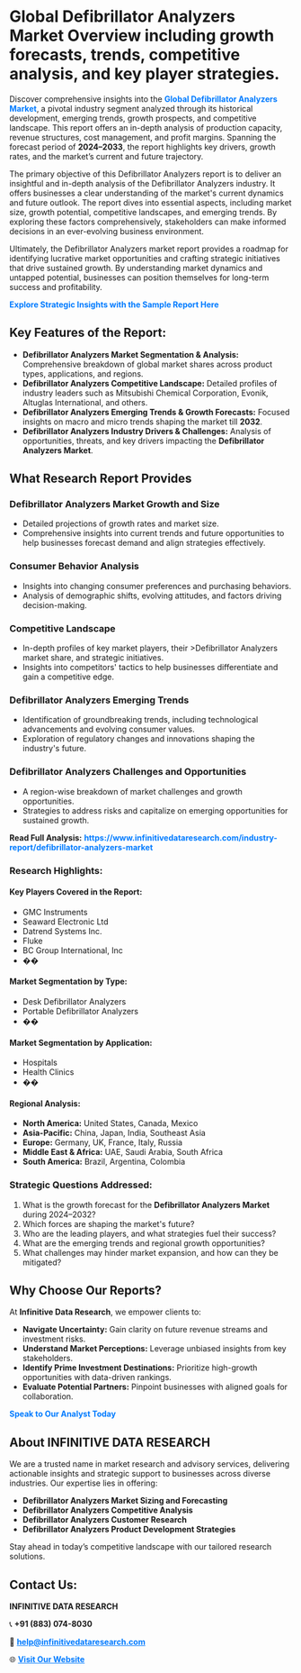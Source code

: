 <h1>Global Defibrillator Analyzers Market Overview including growth forecasts, trends, competitive analysis, and key player strategies.</h1>
<p>
Discover comprehensive insights into the 
<a href="https://www.infinitivedataresearch.com/industry-report/defibrillator-analyzers-market" rel="dofollow" style="color: #007BFF; text-decoration: none;"><strong>Global Defibrillator Analyzers Market</strong></a>, a pivotal industry segment analyzed through its historical development, emerging trends, growth prospects, and competitive landscape. This report offers an in-depth analysis of production capacity, revenue structures, cost management, and profit margins. Spanning the forecast period of <strong>2024–2033</strong>, the report highlights key drivers, growth rates, and the market’s current and future trajectory.
</p>
<p>
The primary objective of this Defibrillator Analyzers report is to deliver an insightful and in-depth analysis of the Defibrillator Analyzers industry. It offers businesses a clear understanding of the market's current dynamics and future outlook. The report dives into essential aspects, including market size, growth potential, competitive landscapes, and emerging trends. By exploring these factors comprehensively, stakeholders can make informed decisions in an ever-evolving business environment.
</p>
<p>
Ultimately, the Defibrillator Analyzers market report provides a roadmap for identifying lucrative market opportunities and crafting strategic initiatives that drive sustained growth. By understanding market dynamics and untapped potential, businesses can position themselves for long-term success and profitability.
</p>
<p>
<a href="https://www.infinitivedataresearch.com/request-sample/reportId=108984" style="color: #007BFF; text-decoration: none;"><strong>Explore Strategic Insights with the Sample Report Here</strong></a>
</p>

<h2>Key Features of the Report:</h2>
<ul>
<li><strong>Defibrillator Analyzers Market Segmentation & Analysis:</strong> Comprehensive breakdown of global market shares across product types, applications, and regions.</li>
<li><strong>Defibrillator Analyzers Competitive Landscape:</strong> Detailed profiles of industry leaders such as Mitsubishi Chemical Corporation, Evonik, Altuglas International, and others.</li>
<li><strong>Defibrillator Analyzers Emerging Trends & Growth Forecasts:</strong> Focused insights on macro and micro trends shaping the market till <strong>2032</strong>.</li>
<li><strong>Defibrillator Analyzers Industry Drivers & Challenges:</strong> Analysis of opportunities, threats, and key drivers impacting the <strong>Defibrillator Analyzers Market</strong>.</li>
</ul>

<h2>What Research Report Provides</h2>
<h3>Defibrillator Analyzers Market Growth and Size</h3>
<ul>
<li>Detailed projections of growth rates and market size.</li>
<li>Comprehensive insights into current trends and future opportunities to help businesses forecast demand and align strategies effectively.</li>
</ul>

<h3>Consumer Behavior Analysis</h3>
<ul>
<li>Insights into changing consumer preferences and purchasing behaviors.</li>
<li>Analysis of demographic shifts, evolving attitudes, and factors driving decision-making.</li>
</ul>

<h3>Competitive Landscape</h3>
<ul>
<li>In-depth profiles of key market players, their >Defibrillator Analyzers market share, and strategic initiatives.</li>
<li>Insights into competitors' tactics to help businesses differentiate and gain a competitive edge.</li>
</ul>

<h3>Defibrillator Analyzers Emerging Trends</h3>
<ul>
<li>Identification of groundbreaking trends, including technological advancements and evolving consumer values.</li>
<li>Exploration of regulatory changes and innovations shaping the industry's future.</li>
</ul>

<h3>Defibrillator Analyzers Challenges and Opportunities</h3>
<ul>
<li>A region-wise breakdown of market challenges and growth opportunities.</li>
<li>Strategies to address risks and capitalize on emerging opportunities for sustained growth.</li>
</ul>
<p><strong>Read Full Analysis:</strong> <a href="https://www.infinitivedataresearch.com/industry-report/defibrillator-analyzers-market" rel="dofollow" style="color: #007BFF; text-decoration: none;"><strong>https://www.infinitivedataresearch.com/industry-report/defibrillator-analyzers-market</strong></a></p>
<h3>Research Highlights:</h3>
<h4>Key Players Covered in the Report:</h4>
<ul><li>GMC Instruments</li><li>Seaward Electronic Ltd</li><li>Datrend Systems Inc.</li><li>Fluke</li><li>BC Group International, Inc</li><li>��</li></ul>
<h4>Market Segmentation by Type:</h4>
<ul><li>Desk Defibrillator Analyzers</li><li>Portable Defibrillator Analyzers</li><li>��</li></ul>
<h4>Market Segmentation by Application:</h4>
<ul><li>Hospitals</li><li>Health Clinics</li><li>��</li></ul>

<h4>Regional Analysis:</h4>
<ul>
<li><strong>North America:</strong> United States, Canada, Mexico</li>
<li><strong>Asia-Pacific:</strong> China, Japan, India, Southeast Asia</li>
<li><strong>Europe:</strong> Germany, UK, France, Italy, Russia</li>
<li><strong>Middle East & Africa:</strong> UAE, Saudi Arabia, South Africa</li>
<li><strong>South America:</strong> Brazil, Argentina, Colombia</li>
</ul>

<h3>Strategic Questions Addressed:</h3>
<ol>
<li>What is the growth forecast for the <strong>Defibrillator Analyzers Market</strong> during 2024–2032?</li>
<li>Which forces are shaping the market's future?</li>
<li>Who are the leading players, and what strategies fuel their success?</li>
<li>What are the emerging trends and regional growth opportunities?</li>
<li>What challenges may hinder market expansion, and how can they be mitigated?</li>
</ol>

<h2>Why Choose Our Reports?</h2>
<p>At <strong>Infinitive Data Research</strong>, we empower clients to:</p>
<ul>
<li><strong>Navigate Uncertainty:</strong> Gain clarity on future revenue streams and investment risks.</li>
<li><strong>Understand Market Perceptions:</strong> Leverage unbiased insights from key stakeholders.</li>
<li><strong>Identify Prime Investment Destinations:</strong> Prioritize high-growth opportunities with data-driven rankings.</li>
<li><strong>Evaluate Potential Partners:</strong> Pinpoint businesses with aligned goals for collaboration.</li>
</ul>
<p><a href="https://www.infinitivedataresearch.com/industry-report/defibrillator-analyzers-market" rel="dofollow" style="color: #007BFF; text-decoration: none;"><strong>Speak to Our Analyst Today</strong></a></p>

<h2>About INFINITIVE DATA RESEARCH</h2>
<p>We are a trusted name in market research and advisory services, delivering actionable insights and strategic support to businesses across diverse industries. Our expertise lies in offering:</p>
<ul>
<li><strong>Defibrillator Analyzers Market Sizing and Forecasting</strong></li>
<li><strong>Defibrillator Analyzers Competitive Analysis</strong></li>
<li><strong>Defibrillator Analyzers Customer Research</strong></li>
<li><strong>Defibrillator Analyzers Product Development Strategies</strong></li>
</ul>
<p>Stay ahead in today’s competitive landscape with our tailored research solutions.</p>

<h2>Contact Us:</h2>
<p><strong>INFINITIVE DATA RESEARCH</strong></p>
<p>📞 <strong>+91 (883) 074-8030</strong></p>
<p>📧 <strong><a href="mailto:help@infinitivedataresearch.com" style="color: #007BFF;">help@infinitivedataresearch.com</a></strong></p>
<p>🌐 <strong><a href="https://www.infinitivedataresearch.com" rel="dofollow" style="color: #007BFF;">Visit Our Website</a></strong></p>